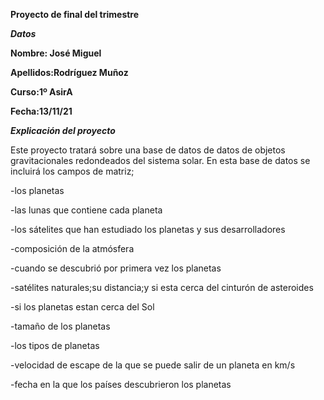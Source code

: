 
**Proyecto de final del trimestre**


***Datos***

**Nombre: José Miguel**

**Apellidos:Rodríguez Muñoz**

**Curso:1º AsirA**

**Fecha:13/11/21**

***Explicación del proyecto***


Este proyecto tratará sobre una base de datos de datos de objetos gravitacionales redondeados del sistema solar.
En esta base de datos se incluirá los campos de matriz;

-los planetas

-las lunas que contiene cada planeta 

-los sátelites que han estudiado los planetas y sus desarrolladores

-composición de la atmósfera

-cuando se descubrió por primera vez los planetas

-satélites naturales;su distancia;y si esta cerca del cinturón de asteroides

-si los planetas estan cerca del Sol

-tamaño de los planetas

-los tipos de planetas

-velocidad de escape de la que se puede salir de un planeta en km/s

-fecha en la que los países descubrieron los planetas